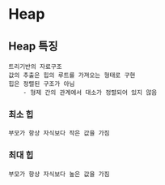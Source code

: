 # Heap

## Heap 특징
    트리기반의 자료구조
    값의 추출은 힙의 루트를 가져오는 형태로 구현
    힙은 정렬된 구조가 아님
        - 형제 간의 관계에서 대소가 정렬되어 있지 않음


### 최소 힙
    부모가 항상 자식보다 작은 값을 가짐
### 최대 힙
    부모가 항상 자식보다 높은 값을 가짐